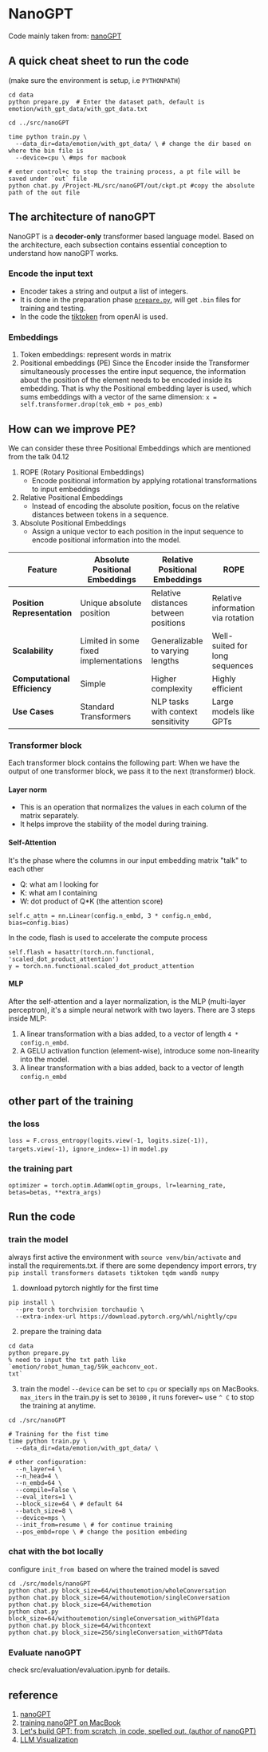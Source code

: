 # NanoGPT
Code mainly taken from: [nanoGPT](https://github.com/karpathy/nanoGPT)
## A quick cheat sheet to run the code
(make sure the environment is setup, i.e `PYTHONPATH`)
```
cd data
python prepare.py  # Enter the dataset path, default is emotion/with_gpt_data/with_gpt_data.txt

cd ../src/nanoGPT

time python train.py \
  --data_dir=data/emotion/with_gpt_data/ \ # change the dir based on where the bin file is
  --device=cpu \ #mps for macbook

# enter control+c to stop the training process, a pt file will be saved under `out` file
python chat.py /Project-ML/src/nanoGPT/out/ckpt.pt #copy the absolute path of the out file

```
## The architecture of nanoGPT
NanoGPT is a **decoder-only** transformer based language model. Based on the architecture, each subsection contains essential conception to understand how nanoGPT works.
### Encode the input text
* Encoder takes a string and output a list of integers. 
* It is done in the preparation phase [`prepare.py`](https://github.com/CallMeL/Project-ML/blob/master/data/prepare.py), will get `.bin` files for training and testing.
* In the code the [tiktoken](https://github.com/openai/tiktoken) from openAI is used.
### Embeddings
1. Token embeddings: represent words in matrix
2. Positional embeddings (PE)
Since the Encoder inside the Transformer simultaneously processes the entire 
   input sequence, the information about the position of the element needs to be encoded inside its embedding. That is why the Positional embedding layer is used, which sums embeddings with a vector of the same dimension: `x = self.transformer.drop(tok_emb + pos_emb)`

## How can we improve PE?
We can consider these three Positional Embeddings which are mentioned from the talk 04.12
1. ROPE (Rotary Positional Embeddings)
    + Encode positional information by applying rotational transformations to input embeddings
2. Relative Positional Embeddings
    + Instead of encoding the absolute position, focus on the relative distances between tokens in a sequence.
3. Absolute Positional Embeddings
    + Assign a unique vector to each position in the input sequence to encode positional information into the model.

| Feature                     | Absolute Positional Embeddings         | Relative Positional Embeddings         | ROPE                                 |
|-----------------------------|----------------------------------------|----------------------------------------|--------------------------------------|
| **Position Representation** | Unique absolute position               | Relative distances between positions   | Relative information via rotation    |
| **Scalability**             | Limited in some fixed implementations  | Generalizable to varying lengths       | Well-suited for long sequences       |
| **Computational Efficiency**| Simple                                 | Higher complexity                      | Highly efficient                     |
| **Use Cases**               | Standard Transformers                 | NLP tasks with context sensitivity     | Large models like GPTs               |



### Transformer block
Each transformer block contains the following part: When we have the output of one transformer block, we pass it to the next (transformer) block.
#### Layer norm
* This is an operation that normalizes the values in each column of the matrix separately. 
* It helps improve the stability of the model during training.

#### Self-Attention
 It's the phase where the columns in our input embedding matrix "talk" to each other
  * Q: what am I looking for
  * K: what am I containing
  * W: dot product of Q*K (the attention score)

`self.c_attn = nn.Linear(config.n_embd, 3 * config.n_embd, bias=config.bias)     `

In the code, flash is used to accelerate the compute process
```
self.flash = hasattr(torch.nn.functional, 'scaled_dot_product_attention')
y = torch.nn.functional.scaled_dot_product_attention
```
#### MLP
After the self-attention and a layer normalization, is the MLP (multi-layer perceptron), it's a simple neural network with two layers.
There are 3 steps inside MLP:
1. A linear transformation with a bias added, to a vector of length `4 * config.n_embd`.
2. A GELU activation function (element-wise), introduce some non-linearity into the model.
3. A linear transformation with a bias added, back to a vector of length `config.n_embd`


## other part of the training
### the loss
`loss = F.cross_entropy(logits.view(-1, logits.size(-1)), targets.view(-1), ignore_index=-1)` in `model.py`

### the training part
`optimizer = torch.optim.AdamW(optim_groups, lr=learning_rate, betas=betas, **extra_args)`

## Run the code
### train the model
always first active the environment with `source venv/bin/activate` and install the requirements.txt. 
if there are some dependency import errors, try `pip install transformers datasets tiktoken tqdm wandb numpy`
1. download pytorch nightly for the first time
```
pip install \
  --pre torch torchvision torchaudio \
  --extra-index-url https://download.pytorch.org/whl/nightly/cpu
```

2. prepare the training data 
```
cd data
python prepare.py
% need to input the txt path like `emotion/robot_human_tag/59k_eachconv_eot.
txt` 
```

3. train the model
`--device` can be set to `cpu` or specially `mps` on MacBooks. 
`max_iters` in the train.py is set to `30100` , it runs forever~ use `^ C` to stop the training at anytime.
```
cd ./src/nanoGPT

# Training for the fist time
time python train.py \
  --data_dir=data/emotion/with_gpt_data/ \
  
# other configuration:
  --n_layer=4 \
  --n_head=4 \
  --n_embd=64 \
  --compile=False \
  --eval_iters=1 \
  --block_size=64 \ # default 64
  --batch_size=8 \
  --device=mps \
  --init_from=resume \ # for continue training
  --pos_embd=rope \ # change the position embeding 
```

### chat with the bot locally
configure `init_from `based on where the trained model is saved
```
cd ./src/models/nanoGPT
python chat.py block_size=64/withoutemotion/wholeConversation
python chat.py block_size=64/withoutemotion/singleConversation
python chat.py block_size=64/withemotion
python chat.py block_size=64/withoutemotion/singleConversation_withGPTdata
python chat.py block_size=64/withcontext
python chat.py block_size=256/singleConversation_withGPTdata
```

###  Evaluate nanoGPT
check src/evaluation/evaluation.ipynb for details.


## reference
1. [nanoGPT](https://github.com/karpathy/nanoGPT)
2. [training nanoGPT on MacBook](https://til.simonwillison.net/llms/nanogpt-shakespeare-m2)
3. [Let's build GPT: from scratch, in code, spelled out. (author of nanoGPT)](https://youtu.be/kCc8FmEb1nY?si=XA_iMh2jns5vPHN5)
4. [LLM Visualization](https://bbycroft.net/llm)

